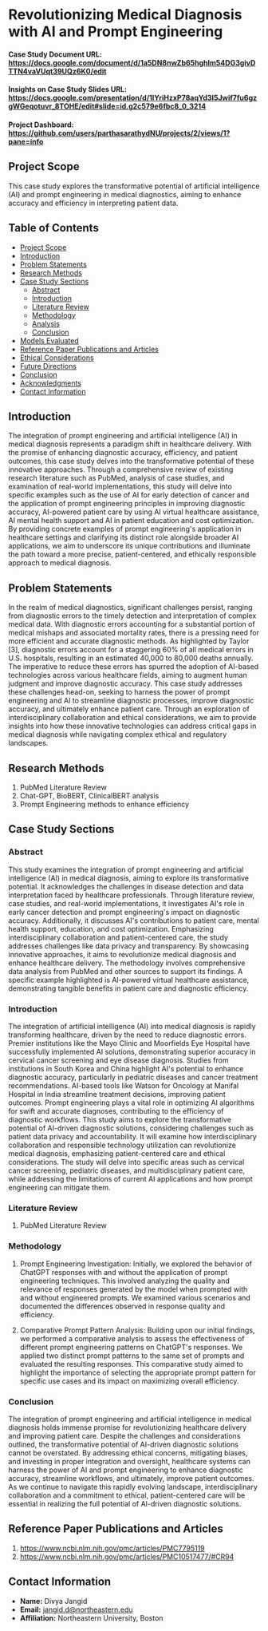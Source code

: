 # Revolutionizing Medical Diagnosis with AI and Prompt Engineering

#### Case Study Document URL: https://docs.google.com/document/d/1a5DN8nwZb65hghlm54DG3givDTTN4vaVUqt39UQz6K0/edit

#### Insights on Case Study Slides URL: https://docs.google.com/presentation/d/1IYriHzxP78aqYd3I5Jwif7fu6gzgWGeqotuvr_8TOHE/edit#slide=id.g2c579e6fbc8_0_3214

#### Project Dashboard: https://github.com/users/parthasarathydNU/projects/2/views/1?pane=info

## Project Scope
This case study explores the transformative potential of artificial intelligence (AI) and prompt engineering in medical diagnostics, aiming to enhance accuracy and efficiency in interpreting patient data.

## Table of Contents
- [Project Scope](#project-scope)
- [Introduction](#introduction)
- [Problem Statements](#problem-statements)
- [Research Methods](#research-methods)
- [Case Study Sections](#case-study-sections)
  - [Abstract](#abstract)
  - [Introduction](#introduction-1)
  - [Literature Review](#literature-review)
  - [Methodology](#methodology)
  - [Analysis](#analysis)
  - [Conclusion](#conclusion)
- [Models Evaluated](#models-evaluated)
- [Reference Paper Publications and Articles](#reference-paper-publications-and-articles)
- [Ethical Considerations](#ethical-considerations)
- [Future Directions](#future-directions)
- [Conclusion](#conclusion-1)
- [Acknowledgments](#acknowledgments)
- [Contact Information](#contact-information)

## Introduction
The integration of prompt engineering and artificial intelligence (AI) in medical diagnosis represents a paradigm shift in healthcare delivery. With the promise of enhancing diagnostic accuracy, efficiency, and patient outcomes, this case study delves into the transformative potential of these innovative approaches. Through a comprehensive review of existing research literature such as PubMed, analysis of case studies, and examination of real-world implementations, this study will delve into specific examples such as the use of AI for early detection of cancer and the application of prompt engineering principles in improving diagnostic accuracy, AI-powered patient care by using AI virtual healthcare assistance, AI mental health support and AI in patient education and cost optimization. By providing concrete examples of prompt engineering's application in healthcare settings and clarifying its distinct role alongside broader AI applications, we aim to underscore its unique contributions and illuminate the path toward a more precise, patient-centered, and ethically responsible approach to medical diagnosis.

## Problem Statements
In the realm of medical diagnostics, significant challenges persist, ranging from diagnostic errors to the timely detection and interpretation of complex medical data. With diagnostic errors accounting for a substantial portion of medical mishaps and associated mortality rates, there is a pressing need for more efficient and accurate diagnostic methods. As highlighted by Taylor [3], diagnostic errors account for a staggering 60% of all medical errors in U.S. hospitals, resulting in an estimated 40,000 to 80,000 deaths annually. The imperative to reduce these errors has spurred the adoption of AI-based technologies across various healthcare fields, aiming to augment human judgment and improve diagnostic accuracy. This case study addresses these challenges head-on, seeking to harness the power of prompt engineering and AI to streamline diagnostic processes, improve diagnostic accuracy, and ultimately enhance patient care. Through an exploration of interdisciplinary collaboration and ethical considerations, we aim to provide insights into how these innovative technologies can address critical gaps in medical diagnosis while navigating complex ethical and regulatory landscapes.

## Research Methods 
1. PubMed Literature Review
2. Chat-GPT, BioBERT, ClinicalBERT analysis
3. Prompt Engineering methods to enhance efficiency

## Case Study Sections

### Abstract
This study examines the integration of prompt engineering and artificial intelligence (AI) in medical diagnosis, aiming to explore its transformative potential. It acknowledges the challenges in disease detection and data interpretation faced by healthcare professionals. Through literature review, case studies, and real-world implementations, it investigates AI's role in early cancer detection and prompt engineering's impact on diagnostic accuracy. Additionally, it discusses AI's contributions to patient care, mental health support, education, and cost optimization. Emphasizing interdisciplinary collaboration and patient-centered care, the study addresses challenges like data privacy and transparency. By showcasing innovative approaches, it aims to revolutionize medical diagnosis and enhance healthcare delivery. The methodology involves comprehensive data analysis from PubMed and other sources to support its findings. A specific example highlighted is AI-powered virtual healthcare assistance, demonstrating tangible benefits in patient care and diagnostic efficiency.

### Introduction
The integration of artificial intelligence (AI) into medical diagnosis is rapidly transforming healthcare, driven by the need to reduce diagnostic errors. Premier institutions like the Mayo Clinic and Moorfields Eye Hospital have successfully implemented AI solutions, demonstrating superior accuracy in cervical cancer screening and eye disease diagnosis. Studies from institutions in South Korea and China highlight AI's potential to enhance diagnostic accuracy, particularly in pediatric diseases and cancer treatment recommendations. AI-based tools like Watson for Oncology at Manifal Hospital in India streamline treatment decisions, improving patient outcomes. Prompt engineering plays a vital role in optimizing AI algorithms for swift and accurate diagnoses, contributing to the efficiency of diagnostic workflows. This study aims to explore the transformative potential of AI-driven diagnostic solutions, considering challenges such as patient data privacy and accountability. It will examine how interdisciplinary collaboration and responsible technology utilization can revolutionize medical diagnosis, emphasizing patient-centered care and ethical considerations. The study will delve into specific areas such as cervical cancer screening, pediatric diseases, and multidisciplinary patient care, while addressing the limitations of current AI applications and how prompt engineering can mitigate them.

### Literature Review
1. PubMed Literature Review

### Methodology
1. Prompt Engineering Investigation: Initially, we explored the behavior of ChatGPT responses with and without the application of prompt engineering techniques. This involved analyzing the quality and relevance of responses generated by the model when prompted with and without engineered prompts. We examined various scenarios and documented the differences observed in response quality and efficiency.

2. Comparative Prompt Pattern Analysis: Building upon our initial findings, we performed a comparative analysis to assess the effectiveness of different prompt engineering patterns on ChatGPT's responses. We applied two distinct prompt patterns to the same set of prompts and evaluated the resulting responses. This comparative study aimed to highlight the importance of selecting the appropriate prompt pattern for specific use cases and its impact on maximizing overall efficiency.

### Conclusion
The integration of prompt engineering and artificial intelligence in medical diagnosis holds immense promise for revolutionizing healthcare delivery and improving patient care. Despite the challenges and considerations outlined, the transformative potential of AI-driven diagnostic solutions cannot be overstated. By addressing ethical concerns, mitigating biases, and investing in proper integration and oversight, healthcare systems can harness the power of AI and prompt engineering to enhance diagnostic accuracy, streamline workflows, and ultimately, improve patient outcomes. As we continue to navigate this rapidly evolving landscape, interdisciplinary collaboration and a commitment to ethical, patient-centered care will be essential in realizing the full potential of AI-driven diagnostic solutions.

## Reference Paper Publications and Articles
1.	https://www.ncbi.nlm.nih.gov/pmc/articles/PMC7795119
2.	https://www.ncbi.nlm.nih.gov/pmc/articles/PMC10517477/#CR94

## Contact Information
- **Name:** Divya Jangid
- **Email:** jangid.d@northeastern.edu
- **Affiliation:** Northeastern University, Boston
